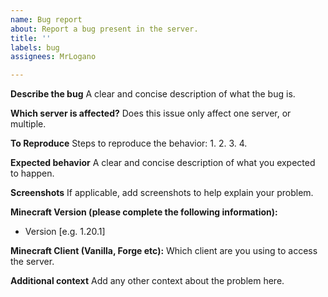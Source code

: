 ```yaml
---
name: Bug report
about: Report a bug present in the server.
title: ''
labels: bug
assignees: MrLogano

---
```


**Describe the bug**
A clear and concise description of what the bug is.

**Which server is affected?**
Does this issue only affect one server, or multiple.

**To Reproduce**
Steps to reproduce the behavior:
1. 
2. 
3. 
4. 

**Expected behavior**
A clear and concise description of what you expected to happen.

**Screenshots**
If applicable, add screenshots to help explain your problem.

**Minecraft Version (please complete the following information):**
 - Version [e.g. 1.20.1]

**Minecraft Client (Vanilla, Forge etc):**
Which client are you using to access the server.

**Additional context**
Add any other context about the problem here.
